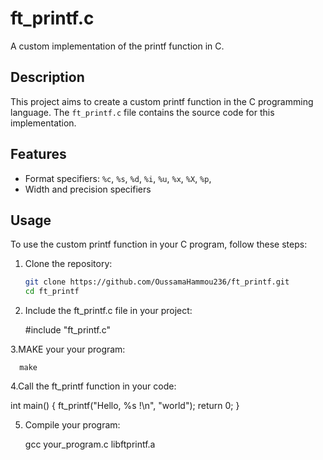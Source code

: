 # ft_printf.c

A custom implementation of the printf function in C.

## Description

This project aims to create a custom printf function in the C programming language. The `ft_printf.c` file contains the source code for this implementation.

## Features

- Format specifiers: `%c`, `%s`, `%d`, `%i`, `%u`, `%x`, `%X`, `%p`,
- Width and precision specifiers

## Usage

To use the custom printf function in your C program, follow these steps:

1. Clone the repository:

   ```bash
   git clone https://github.com/OussamaHammou236/ft_printf.git
   cd ft_printf

2. Include the ft_printf.c file in your project:
   
     #include "ft_printf.c"

3.MAKE your your program:

      make

4.Call the ft_printf function in your code:

   int main()
   {
    ft_printf("Hello, %s !\n", "world");
    return 0;
   }

5. Compile your program:
   
   gcc your_program.c libftprintf.a
